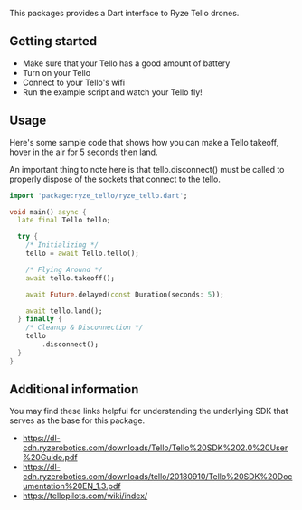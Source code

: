 This packages provides a Dart interface to Ryze Tello drones.

## Getting started

* Make sure that your Tello has a good amount of battery
* Turn on your Tello
* Connect to your Tello's wifi
* Run the example script and watch your Tello fly!

## Usage

Here's some sample code that shows how you can make a Tello takeoff,
hover in the air for 5 seconds then land. 

An important thing to note here is that tello.disconnect() must be called 
to properly dispose of the sockets that connect to the tello.

```dart
import 'package:ryze_tello/ryze_tello.dart';

void main() async {
  late final Tello tello;

  try {
    /* Initializing */
    tello = await Tello.tello();

    /* Flying Around */
    await tello.takeoff();

    await Future.delayed(const Duration(seconds: 5));

    await tello.land();
  } finally {
    /* Cleanup & Disconnection */
    tello
        .disconnect(); 
  }
}
```

## Additional information

You may find these links helpful for understanding the underlying SDK 
that serves as the base for this package.

* https://dl-cdn.ryzerobotics.com/downloads/Tello/Tello%20SDK%202.0%20User%20Guide.pdf
* https://dl-cdn.ryzerobotics.com/downloads/tello/20180910/Tello%20SDK%20Documentation%20EN_1.3.pdf
* https://tellopilots.com/wiki/index/